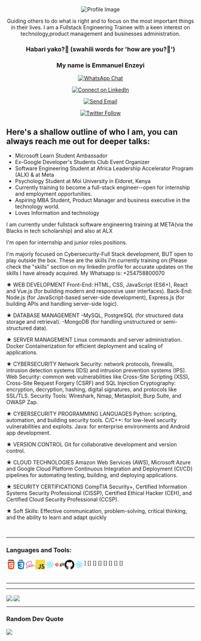 <div align="center">
  <img height="150" src="https://camo.githubusercontent.com/62da68eb62b1e5f175f7d1f0191dd89a653d7908feb22d37d4a0ab07365d6791/68747470733a2f2f6d656469612e67697068792e636f6d2f6d656469612f4d3967624264396e6244724f5475314d71782f67697068792e676966" alt="Profile Image" />
  <p>Guiding others to do what is right and to focus on the most important things in their lives. I am a Fullstack Engineering Trainee with a keen interest on technology,product management and businesses administration.</p>
</div>


 
<div align="center">

### Habari yako?👋 (swahili words for 'how are you?👋') 
### My name is Emmanuel Enzeyi

[![WhatsApp Chat](https://img.shields.io/badge/Chat-on%20WhatsApp-brightgreen?logo=whatsapp&style=for-the-badge)](https://wa.me/254758800070) 

[![Connect on LinkedIn](https://img.shields.io/badge/Connect-on%20LinkedIn-blue?logo=linkedin&style=for-the-badge)](https://www.linkedin.com/in/emmanuel-manu-enzeyi-139175279/)

[![Send Email](https://img.shields.io/badge/Send%20Email-on%20Gmail-red?logo=gmail&style=for-the-badge)](mailto:emmanuelsiemaenzeyi@gmail.com)

[![Twitter Follow](https://img.shields.io/twitter/follow/EmmanuelEnzeyi?color=%231DA1F2&logo=Twitter&style=for-the-badge)](https://twitter.com/intent/follow?original_referer=https%3A%2F%2Fgithub.com%2FEmmanuelEnzeyi&screen_name=EmmanuelEnzeyi)

</div>


## Here's a shallow outline of who I am, you can always reach me out for deeper talks:

- Microsoft Learn Student Ambassador
- Ex-Google Developer's Students Club Event Organizer
- Software Engineering Student at Africa Leadership Accelerator Program (ALX) & at Meta
- Psychology Student at Moi University in Eldoret, Kenya
- Currently training to become a full-stack engineer--open for internship and employment opportunities.
- Aspiring MBA Student, Product Manager and business executive in the technology world.
- Loves Information and technology

I am currently under fullstack software engineering training at META(via the Blacks in tech scholarship) and also at ALX

I'm open for internship and junior roles positions.

I'm majorly focused on Cybersecurity-Full Stack development, BUT open to play outside the box. These are the skills I'm currently training on:(Please check the "skills" section on my linkedin profile for accurate updates on the skills I have already acquired. My Whatsapp is: +254758800070

★ WEB DEVELOPMENT
Front-End: HTML, CSS, JavaScript (ES6+), React and Vue.js (for building modern and responsive user 
interfaces).
Back-End: Node.js (for JavaScript-based server-side development), Express.js (for building APIs and handling server-side logic).

★ DATABASE MANAGEMENT
-MySQL, PostgreSQL (for structured data storage and retrieval).
-MongoDB (for handling unstructured or semi-structured data).

★ SERVER MANAGEMENT
Linux commands and server administration.
Docker Containerization for efficient deployment and scaling of applications.
 
★ CYBERSECURITY
Network Security: network protocols, firewalls, intrusion detection systems (IDS) and intrusion prevention systems (IPS).
Web Security: common web vulnerabilities like Cross-Site Scripting (XSS), Cross-Site Request Forgery (CSRF) and SQL Injection
Cryptography: encryption, decryption, hashing, digital signatures, and protocols like SSL/TLS.
Security Tools: Wireshark, Nmap, Metasploit, Burp Suite, and OWASP Zap.

★ CYBERSECURITY PROGRAMMING LANGUAGES
Python: scripting, automation, and building security tools.
C/C++: for low-level security vulnerabilities and exploits.
Java: for enterprise environments and Android app development.

★ VERSION CONTROL
Git for collaborative development and version control.

★ CLOUD TECHNOLOGIES
Amazon Web Services (AWS), Microsoft Azure and Google Cloud Platform
Continuous Integration and Deployment (CI/CD) pipelines for automating testing, building, and deploying applications.

★ SECURITY CERTIFICATIONS
CompTIA Security+, Certified Information Systems Security Professional (CISSP), Certified Ethical Hacker (CEH), and Certified Cloud Security Professional (CCSP).

★ Soft Skills:
Effective communication, problem-solving, critical thinking, and the ability to learn and adapt quickly

<br />

---

### Languages and Tools:

<img align="left" alt="HTML5" width="26px" src="https://raw.githubusercontent.com/github/explore/80688e429a7d4ef2fca1e82350fe8e3517d3494d/topics/html/html.png" />]
[<img align="left" alt="CSS3" width="26px" src="https://raw.githubusercontent.com/github/explore/80688e429a7d4ef2fca1e82350fe8e3517d3494d/topics/css/css.png" />]
[<img align="left" alt="JavaScript" width="26px" src="https://raw.githubusercontent.com/github/explore/80688e429a7d4ef2fca1e82350fe8e3517d3494d/topics/sass/sass.png" />]
[<img align="left" alt="Bootstrap" width="26px" src="https://raw.githubusercontent.com/github/explore/80688e429a7d4ef2fca1e82350fe8e3517d3494d/topics/javascript/javascript.png" />]
[<img align="left" alt="Wordpress" width="26px" src="https://raw.githubusercontent.com/github/explore/80688e429a7d4ef2fca1e82350fe8e3517d3494d/topics/react/react.png" />]
[<img align="left" alt="Git" width="26px" src="https://raw.githubusercontent.com/github/explore/80688e429a7d4ef2fca1e82350fe8e3517d3494d/topics/git/git.png" />]
[<img align="left" alt="GitHub" width="26px" src="https://raw.githubusercontent.com/github/explore/78df643247d429f6cc873026c0622819ad797942/topics/github/github.png" />]
[<img align="left" alt="Terminal" width="26px" src="https://raw.githubusercontent.com/github/explore/80688e429a7d4ef2fca1e82350fe8e3517d3494d/topics/react-native/react-native.png" />]


<br />

---

---

<a href="https://github.com/enzeyi/github-readme-stats">
  <img align="center" src="https://github-readme-stats.vercel.app/api?username=enzeyi&count_private=true&show_icons=true&theme=gruvbox" />
</a>
<a href="https://github.com/enzeyi/github-readme-stats">
  <img align="center" src="https://github-readme-stats.vercel.app/api/top-langs/?username=enzeyi&layout=compact" />
</a>

---

### Random Dev Quote
![](https://quotes-github-readme.vercel.app/api?type=horizontal&theme=tokyonight)

